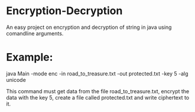 # Encryption-Decryption
An easy project on encryption and decryption of string in java using comandline arguments.

# Example: 
java Main -mode enc -in road_to_treasure.txt -out protected.txt -key 5 -alg unicode

This command must get data from the file road_to_treasure.txt, encrypt the data with the key 5, create a file called protected.txt and write ciphertext to it.

